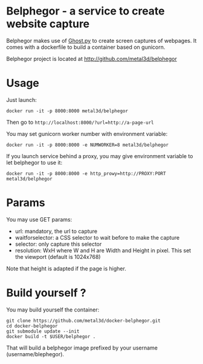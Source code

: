 # Belphegor - a service to create website capture

Belphegor makes use of [Ghost.py](https://github.com/jeanphix/Ghost.py) to create screen captures of webpages. It comes with a dockerfile to build a container based on gunicorn.

Belphegor project is located at http://github.com/metal3d/belphegor

# Usage

Just launch:

```
docker run -it -p 8000:8000 metal3d/belphegor 
```

Then go to `http://localhost:8000/?url=http://a-page-url`

You may set gunicorn worker number with environment variable:

```
docker run -it -p 8000:8000 -e NUMWORKER=8 metal3d/belphegor 
```

If you launch service behind a proxy, you may give environment variable to let belphegor to use it:

```
docker run -it -p 8000:8000 -e http_prowy=http://PROXY:PORT metal3d/belphegor
```

# Params

You may use GET params:

- url: mandatory, the url to capture
- waitforselector: a CSS selector to wait before to make the capture
- selector: only capture this selector
- resolution: WxH where W and H are Width and Height in pixel. This set the viewport (default is 1024x768)

Note that height is adapted if the page is higher.

# Build yourself ?

You may build yourself the container:

```
git clone https://github.com/metal3d/docker-belphegor.git
cd docker-belphegor
git submodule update --init
docker build -t $USER/belphegor .
```

That will build a belphegor image prefixed by your username (username/blephegor).
